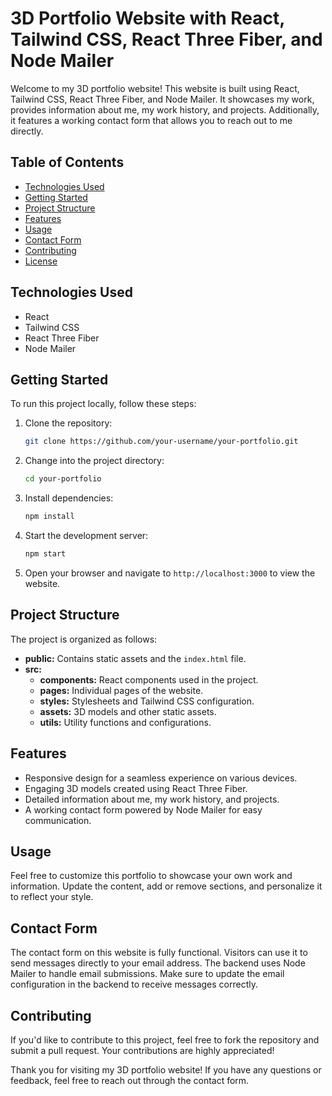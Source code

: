 # 3D Portfolio Website with React, Tailwind CSS, React Three Fiber, and Node Mailer

Welcome to my 3D portfolio website! This website is built using React, Tailwind CSS, React Three Fiber, and Node Mailer. It showcases my work, provides information about me, my work history, and projects. Additionally, it features a working contact form that allows you to reach out to me directly.

## Table of Contents
- [Technologies Used](#technologies-used)
- [Getting Started](#getting-started)
- [Project Structure](#project-structure)
- [Features](#features)
- [Usage](#usage)
- [Contact Form](#contact-form)
- [Contributing](#contributing)
- [License](#license)

## Technologies Used
- React
- Tailwind CSS
- React Three Fiber
- Node Mailer

## Getting Started
To run this project locally, follow these steps:

1. Clone the repository:
   ```bash
   git clone https://github.com/your-username/your-portfolio.git
   ```

2. Change into the project directory:
   ```bash
   cd your-portfolio
   ```

3. Install dependencies:
   ```bash
   npm install
   ```

4. Start the development server:
   ```bash
   npm start
   ```

5. Open your browser and navigate to `http://localhost:3000` to view the website.

## Project Structure
The project is organized as follows:

- **public:** Contains static assets and the `index.html` file.
- **src:**
  - **components:** React components used in the project.
  - **pages:** Individual pages of the website.
  - **styles:** Stylesheets and Tailwind CSS configuration.
  - **assets:** 3D models and other static assets.
  - **utils:** Utility functions and configurations.
  
## Features
- Responsive design for a seamless experience on various devices.
- Engaging 3D models created using React Three Fiber.
- Detailed information about me, my work history, and projects.
- A working contact form powered by Node Mailer for easy communication.

## Usage
Feel free to customize this portfolio to showcase your own work and information. Update the content, add or remove sections, and personalize it to reflect your style.

## Contact Form
The contact form on this website is fully functional. Visitors can use it to send messages directly to your email address. The backend uses Node Mailer to handle email submissions. Make sure to update the email configuration in the backend to receive messages correctly.

## Contributing
If you'd like to contribute to this project, feel free to fork the repository and submit a pull request. Your contributions are highly appreciated!


Thank you for visiting my 3D portfolio website! If you have any questions or feedback, feel free to reach out through the contact form.
